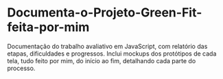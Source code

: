 # Documenta-o-Projeto-Green-Fit-feita-por-mim
Documentação do trabalho avaliativo em JavaScript, com relatório das etapas, dificuldades e progressos. Inclui mockups dos protótipos de cada tela, tudo feito por mim, do início ao fim, detalhando cada parte do processo.
